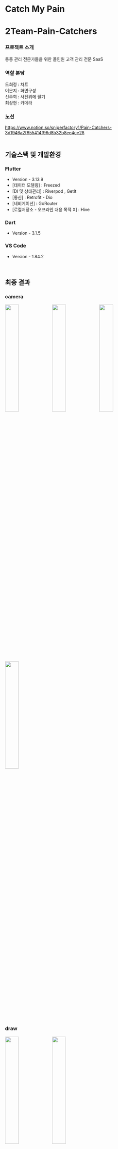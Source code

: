 # Catch My Pain

# 2Team-Pain-Catchers

### 프로젝트 소개
통증 관리 전문가들을 위한 올인원 고객 관리 전문 SaaS

### 역할 분담
도희정 : 차트<br>
이은지 : 화면구성<br>
신주희 : 사진위에 필기<br>
최상현 : 카메라<br>

### 노션
https://www.notion.so/sniperfactory1/Pain-Catchers-3d1946a2f855414f96d8b32b8ee4ce28
<br><br>

## 기술스택 및 개발환경
### Flutter
- Version - 3.13.9
- [데이터 모델링] : Freezed
- [DI 및 상태관리] : Riverpod , GetIt
- [통신] : Retrofit - Dio
- [네비게이션] : GoRouter
- [로컬저장소 - 오프라인 대응 목적 X] : Hive

### Dart
- Version - 3.1.5

### VS Code
- Version - 1.84.2

<br>

## 최종 결과
### camera
<img src="https://github.com/pie-sfac/2Team-Pain-Catchers/assets/115637631/350cd3fa-e00a-40a4-8343-0ef8cb95c8fe" width="30%" height="30%">
<img src="https://github.com/pie-sfac/2Team-Pain-Catchers/assets/115637631/169e4ced-0fdb-4020-b857-6d20b2334fc1" width="30%" height="30%">
<img src="https://github.com/pie-sfac/2Team-Pain-Catchers/assets/115637631/52ab8759-cef0-4d15-8083-11e04ba4a16c" width="30%" height="30%">
<img src="https://github.com/pie-sfac/2Team-Pain-Catchers/assets/115637631/810d3903-4f39-45b1-85e5-6b96a90e5a62" width="30%" height="30%">

### draw
<img src="https://github.com/pie-sfac/2Team-Pain-Catchers/assets/115637631/653cb61b-151f-42a2-ad16-b9cb49857448" width="30%" height="30%">
<img src="https://github.com/pie-sfac/2Team-Pain-Catchers/assets/115637631/046d107a-4603-496c-8130-8146833f9544" width="30%" height="30%">

### chart
<img src="https://github.com/pie-sfac/2Team-Pain-Catchers/assets/115637631/3b1c9648-16ea-45b3-8841-492efc2fd432" width="30%" height="30%">
<img src="https://github.com/pie-sfac/2Team-Pain-Catchers/assets/115637631/9e04510f-5d78-451e-a277-7ae9a8d12b60" width="30%" height="30%">
<img src="https://github.com/pie-sfac/2Team-Pain-Catchers/assets/115637631/6c309c18-7b08-4d46-95e0-ab40d55e5b9e" width="30%" height="30%">

### report
<img src="https://github.com/pie-sfac/2Team-Pain-Catchers/assets/115637631/a28da7f4-1032-4b24-b1ba-496b6320dc4a" width="30%" height="30%">
<img src="https://github.com/pie-sfac/2Team-Pain-Catchers/assets/115637631/3f55a6d8-9249-4138-9914-d9b986c54b83" width="30%" height="30%">
<img src="https://github.com/pie-sfac/2Team-Pain-Catchers/assets/115637631/60ebd0ee-4547-40c7-aeff-9d2be423bb84" width="30%" height="30%">

